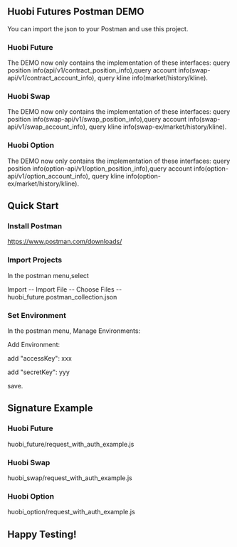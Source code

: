 ## Huobi Futures Postman DEMO

You can import the json to your Postman and use this project.

### Huobi Future

The DEMO now only contains the implementation of these interfaces: query position info(api/v1/contract_position_info),query account info(swap-api/v1/contract_account_info), query kline info(market/history/kline).


### Huobi Swap

The DEMO now only contains the implementation of these interfaces: query position info(swap-api/v1/swap_position_info),query account info(swap-api/v1/swap_account_info), query kline info(swap-ex/market/history/kline).

### Huobi Option

The DEMO now only contains the implementation of these interfaces: query position info(option-api/v1/option_position_info),query account info(option-api/v1/option_account_info), query kline info(option-ex/market/history/kline).


## Quick Start

### Install Postman

https://www.postman.com/downloads/

### Import Projects

In the postman menu,select 

Import -- Import File -- Choose Files -- huobi_future.postman_collection.json

### Set Environment

In the postman menu, Manage Environments:

Add Environment:

add "accessKey": xxx

add "secretKey": yyy

save.

## Signature Example

### Huobi Future

huobi_future/request_with_auth_example.js

### Huobi Swap

huobi_swap/request_with_auth_example.js

### Huobi Option

huobi_option/request_with_auth_example.js

## Happy Testing!




